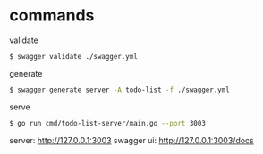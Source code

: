 # commands
validate

```sh
$ swagger validate ./swagger.yml
```

generate

```sh
$ swagger generate server -A todo-list -f ./swagger.yml
```

serve
```sh
$ go run cmd/todo-list-server/main.go --port 3003
```

server: http://127.0.0.1:3003
swagger ui: http://127.0.0.1:3003/docs
